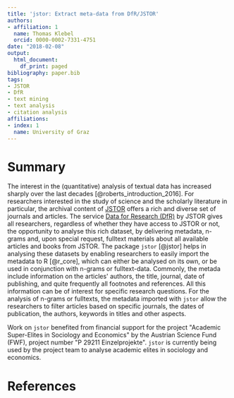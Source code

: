 ```yaml
---
title: 'jstor: Extract meta-data from DfR/JSTOR'
authors:
- affiliation: 1
  name: Thomas Klebel
  orcid: 0000-0002-7331-4751
date: "2018-02-08"
output:
  html_document:
    df_print: paged
bibliography: paper.bib
tags:
- JSTOR
- DfR
- text mining
- text analysis
- citation analysis
affiliations:
- index: 1
  name: University of Graz
---
```


# Summary
The interest in the (quantitative) analysis of textual data has increased
sharply over the last decades [@roberts_introduction_2016]. For researchers
interested in the study of science and the scholarly literature in particular,
the archival content of [JSTOR](http://www.jstor.org) offers a rich and diverse
set of journals and articles. The service 
[Data for Research (DfR)](http://www.jstor.org/dfr/) by JSTOR gives all 
researchers, regardless of whether they have access to JSTOR or not, the
opportunity to analyse this rich dataset, by delivering metadata,
n-grams and, upon special request, fulltext materials about all available
articles and books from JSTOR. The package `jstor` [@jstor] helps in
analysing these datasets by enabling researchers to easily import the metadata
to R [@r_core],
which can either be analysed on its own, or be used in conjunction with n-grams
or fulltext-data. Commonly, the metada include information
on the articles' authors, the title, journal, date of publishing, and quite
frequently all footnotes and references. All this information can be of interest
for specific research questions. For the analysis of n-grams or fulltexts,
the metadata imported with `jstor`
allow the researchers to
filter articles based on specific journals, the dates of publication, the
authors, keywords in titles and other aspects.

<!---`jstor` currently is the only available solution for importing the metadata from
`.xml`-files delivered by DfR to R for further analysis. --->

Work on `jstor` benefited from financial support for the project "Academic
Super-Elites in Sociology and Economics" by the Austrian Science Fund (FWF), 
project number "P 29211 Einzelprojekte". `jstor` is currently being used by
the project team to analyse academic elites in sociology and economics.



# References
